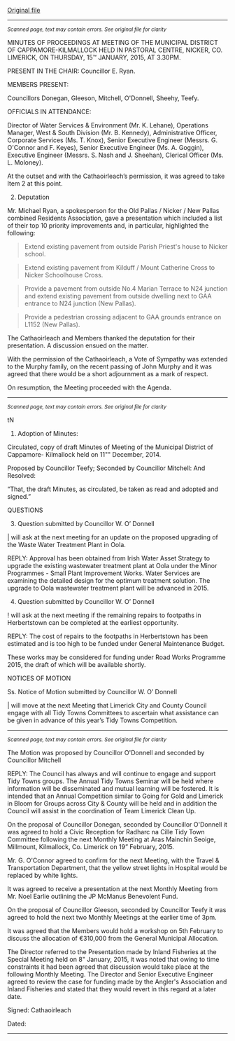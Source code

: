 [Original file](https://www.limerick.ie/sites/default/files/media/documents/2017-07/03-minutes_of_monthly_meeting_15.01.2015.pdf)

---
*<small>Scanned page, text may contain errors. See original file for clarity</small>*  

MINUTES OF PROCEEDINGS AT MEETING OF THE MUNICIPAL
DISTRICT OF CAPPAMORE-KILMALLOCK HELD IN PASTORAL
CENTRE, NICKER, CO. LIMERICK, ON THURSDAY, 15™ JANUARY,
2015, AT 3.30PM.

PRESENT IN THE CHAIR: Councillor E. Ryan.

MEMBERS PRESENT:

Councillors Donegan, Gleeson, Mitchell, O'Donnell, Sheehy, Teefy.

OFFICIALS IN ATTENDANCE:

Director of Water Services & Environment (Mr. K. Lehane), Operations Manager,
West & South Division (Mr. B. Kennedy), Administrative Officer, Corporate Services
(Ms. T. Knox), Senior Executive Engineer (Messrs. G. O'Connor and F. Keyes),
Senior Executive Engineer (Ms. A. Goggin), Executive Engineer (Messrs. S. Nash
and J. Sheehan), Clerical Officer (Ms. L. Moloney).

At the outset and with the Cathaoirleach’s permission, it was agreed to take Item 2 at
this point.

2. Deputation

Mr. Michael Ryan, a spokesperson for the Old Pallas / Nicker / New Pallas combined
Residents Association, gave a presentation which included a list of their top 10
priority improvements and, in particular, highlighted the following:

> Extend existing pavement from outside Parish Priest's house to Nicker school.

> Extend existing pavement from Kilduff / Mount Catherine Cross to Nicker
Schoolhouse Cross.

> Provide a pavement from outside No.4 Marian Terrace to N24 junction and
extend existing pavement from outside dwelling next to GAA entrance to N24
junction (New Pallas).

> Provide a pedestrian crossing adjacent to GAA grounds entrance on L1152
(New Pallas).

The Cathaoirleach and Members thanked the deputation for their presentation. A
discussion ensued on the matter.

With the permission of the Cathaoirleach, a Vote of Sympathy was extended to the
Murphy family, on the recent passing of John Murphy and it was agreed that there
would be a short adjournment as a mark of respect.

On resumption, the Meeting proceeded with the Agenda.


---
*<small>Scanned page, text may contain errors. See original file for clarity</small>*  

tN

1. Adoption of Minutes:

Circulated, copy of draft Minutes of Meeting of the Municipal District of Cappamore-
Kilmallock held on 11"" December, 2014.

Proposed by Councillor Teefy;
Seconded by Councillor Mitchell:
And Resolved:

“That, the draft Minutes, as circulated, be taken as read and adopted and signed.”

QUESTIONS

3. Question submitted by Councillor W. O’ Donnell

| will ask at the next meeting for an update on the proposed upgrading of the
Waste Water Treatment Plant in Oola.

REPLY: Approval has been obtained from Irish Water Asset Strategy to upgrade
the existing wastewater treatment plant at Oola under the Minor
Programmes - Small Plant Improvement Works. Water Services are
examining the detailed design for the optimum treatment solution. The
upgrade to Oola wastewater treatment plant will be advanced in 2015.

4. Question submitted by Councillor W. O’ Donnell

! will ask at the next meeting if the remaining repairs to footpaths in
Herbertstown can be completed at the earliest opportunity.

REPLY: The cost of repairs to the footpaths in Herbertstown has been
estimated and is too high to be funded under General Maintenance
Budget.

These works may be considered for funding under Road Works
Programme 2015, the draft of which will be available shortly.

NOTICES OF MOTION

Ss. Notice of Motion submitted by Councillor W. O’ Donnell

| will move at the next Meeting that Limerick City and County Council engage
with all Tidy Towns Committees to ascertain what assistance can be given in
advance of this year’s Tidy Towns Competition.


---
*<small>Scanned page, text may contain errors. See original file for clarity</small>*  

The Motion was proposed by Councillor O'Donnell and seconded by Councillor
Mitchell

REPLY: The Council has always and will continue to engage and support Tidy
Towns groups. The Annual Tidy Towns Seminar will be held where
information will be disseminated and mutual learning will be fostered.
It is intended that an Annual Competition similar to Going for Gold and
Limerick in Bloom for Groups across City & County will be held and in
addition the Council will assist in the coordination of Team Limerick
Clean Up.

On the proposal of Councillor Donegan, seconded by Councillor O'Donnell it was
agreed to hold a Civic Reception for Radharc na Cille Tidy Town Committee following
the next Monthly Meeting at Aras Mainchin Seoige, Millmount, Kilmallock, Co.
Limerick on 19” February, 2015.

Mr. G. O'Connor agreed to confirm for the next Meeting, with the Travel &
Transportation Department, that the yellow street lights in Hospital would be replaced
by white lights.

It was agreed to receive a presentation at the next Monthly Meeting from Mr. Noel
Earlie outlining the JP McManus Benevolent Fund.

On the proposal of Councillor Gleeson, seconded by Councillor Teefy it was agreed
to hold the next two Monthly Meetings at the earlier time of 3pm.

It was agreed that the Members would hold a workshop on 5th February to discuss
the allocation of €310,000 from the General Municipal Allocation.

The Director referred to the Presentation made by Inland Fisheries at the Special
Meeting held on 8" January, 2015, it was noted that owing to time constraints it had
been agreed that discussion would take place at the following Monthly Meeting. The
Director and Senior Executive Engineer agreed to review the case for funding made
by the Angler's Association and Inland Fisheries and stated that they would revert in
this regard at a later date.

Signed:
Cathaoirleach

Dated:


---
